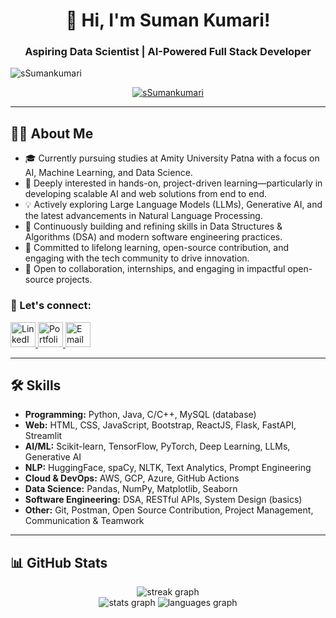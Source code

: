 <h1 align="center">👋 Hi, I'm Suman Kumari!</h1>
<h3 align="center">Aspiring Data Scientist | AI-Powered Full Stack Developer</h3>

<p align="left">
  <img src="https://komarev.com/ghpvc/?username=sSumankumari&label=Profile%20views&color=0e75b6&style=flat" alt="sSumankumari" />
</p>
<p align="center">
  <a href="https://github.com/ryo-ma/github-profile-trophy">
    <img src="https://github-profile-trophy.vercel.app/?username=sSumankumari&theme=nord&no-bg=true" alt="sSumankumari" />
  </a>
</p>

---

## 👩‍💻 About Me

- 🎓 Currently pursuing studies at Amity University Patna with a focus on AI, Machine Learning, and Data Science.
- 🚀 Deeply interested in hands-on, project-driven learning—particularly in developing scalable AI and web solutions from end to end.
- 💡 Actively exploring Large Language Models (LLMs), Generative AI, and the latest advancements in Natural Language Processing.
- 🧠 Continuously building and refining skills in Data Structures & Algorithms (DSA) and modern software engineering practices.
- 🌱 Committed to lifelong learning, open-source contribution, and engaging with the tech community to drive innovation.
- 🤝 Open to collaboration, internships, and engaging in impactful open-source projects.

### 🔗 Let's connect:
  <a href="https://www.linkedin.com/in/sumaninsights/" target="_blank">
    <img src="https://img.icons8.com/fluent/48/000000/linkedin-2.png" width="40" height="40" alt="LinkedIn"/>
  </a>
  <a href="https://suman-kumari.onrender.com/" target="_blank">
    <img src="https://img.icons8.com/color/48/000000/domain.png" width="40" height="40" alt="Portfolio"/>
  </a>
  <a href="mailto:sumank.ds1@gmail.com">
    <img src="https://img.icons8.com/clouds/48/000000/email.png" width="40" height="40" alt="Email"/>
  </a>

---

## 🛠️ Skills

- **Programming:** Python, Java, C/C++, MySQL (database)
- **Web:** HTML, CSS, JavaScript, Bootstrap, ReactJS, Flask, FastAPI, Streamlit
- **AI/ML:** Scikit-learn, TensorFlow, PyTorch, Deep Learning, LLMs, Generative AI
- **NLP:** HuggingFace, spaCy, NLTK, Text Analytics, Prompt Engineering
- **Cloud & DevOps:** AWS, GCP, Azure, GitHub Actions
- **Data Science:** Pandas, NumPy, Matplotlib, Seaborn
- **Software Engineering:** DSA, RESTful APIs, System Design (basics)
- **Other:** Git, Postman, Open Source Contribution, Project Management, Communication & Teamwork

---

## 📊 GitHub Stats

<p align="center">
  <img src="https://streak-stats.demolab.com?user=sSumankumari&locale=en&mode=daily&theme=dark&hide_border=false&border_radius=5&order=3" alt="streak graph" />
  <br/>
  <img src="https://github-readme-stats.vercel.app/api?username=sSumankumari&hide_title=false&hide_rank=false&show_icons=true&include_all_commits=true&count_private=true&disable_animations=false&theme=tokyonight&locale=en&hide_border=false&order=1" alt="stats graph" />
  <img src="https://github-readme-stats.vercel.app/api/top-langs?username=sSumankumari&locale=en&hide_title=false&layout=compact&card_width=320&langs_count=5&theme=dracula&hide_border=false&order=2" alt="languages graph" />
</p>
